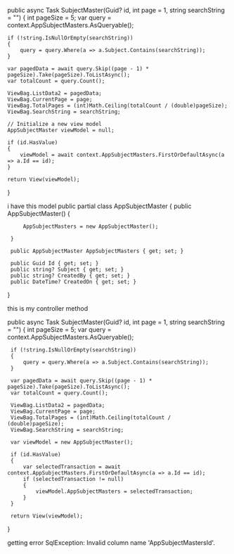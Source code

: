 public async Task<IActionResult> SubjectMaster(Guid? id, int page = 1, string searchString = "")
{
    int pageSize = 5;
    var query = context.AppSubjectMasters.AsQueryable();

    if (!string.IsNullOrEmpty(searchString))
    {
        query = query.Where(a => a.Subject.Contains(searchString));
    }

    var pagedData = await query.Skip((page - 1) * pageSize).Take(pageSize).ToListAsync();
    var totalCount = query.Count();

    ViewBag.ListData2 = pagedData;
    ViewBag.CurrentPage = page;
    ViewBag.TotalPages = (int)Math.Ceiling(totalCount / (double)pageSize);
    ViewBag.SearchString = searchString;

    // Initialize a new view model
    AppSubjectMaster viewModel = null;

    if (id.HasValue)
    {
        viewModel = await context.AppSubjectMasters.FirstOrDefaultAsync(a => a.Id == id);
    }

    return View(viewModel);
}




i have this model 
 public partial class AppSubjectMaster
 {
     public AppSubjectMaster()
     {

         AppSubjectMasters = new AppSubjectMaster();
        
     }

     public AppSubjectMaster AppSubjectMasters { get; set; }

     public Guid Id { get; set; }
     public string? Subject { get; set; }
     public string? CreatedBy { get; set; }
     public DateTime? CreatedOn { get; set; }
 }

this is my controller method 

 public async Task<IActionResult> SubjectMaster(Guid? id, int page = 1, string searchString = "")
 {
     int pageSize = 5;
     var query = context.AppSubjectMasters.AsQueryable();

     if (!string.IsNullOrEmpty(searchString))
     {
         query = query.Where(a => a.Subject.Contains(searchString));
     }

     var pagedData = await query.Skip((page - 1) * pageSize).Take(pageSize).ToListAsync();
     var totalCount = query.Count();

     ViewBag.ListData2 = pagedData;
     ViewBag.CurrentPage = page;
     ViewBag.TotalPages = (int)Math.Ceiling(totalCount / (double)pageSize);
     ViewBag.SearchString = searchString;

     var viewModel = new AppSubjectMaster(); 

     if (id.HasValue)
     {
         var selectedTransaction = await context.AppSubjectMasters.FirstOrDefaultAsync(a => a.Id == id);
         if (selectedTransaction != null)
         {
             viewModel.AppSubjectMasters = selectedTransaction;
         }
     }

     return View(viewModel);
 }

getting error SqlException: Invalid column name 'AppSubjectMastersId'.
